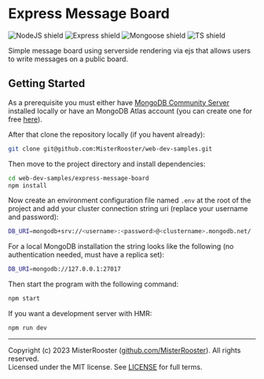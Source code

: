 # Express Message Board

![NodeJS shield](https://img.shields.io/badge/nodejs-339933?logo=nodedotjs&logoColor=white&link=https%3A%2F%2Fnodejs.org%2F)
![Express shield](https://img.shields.io/badge/express-black?logo=express&logoColor=white&link=https%3A%2F%2Fnodejs.org%2F)
![Mongoose shield](https://img.shields.io/badge/mongoose-880000?logo=mongoose&logoColor=white&link=https%3A%2F%2Fnodejs.org%2F)
![TS shield](https://img.shields.io/badge/typescript-3178C6?logo=typescript&logoColor=white&link=https%3A%2F%2Fnodejs.org%2F)

Simple message board using serverside rendering via ejs that allows users to write messages on a public board.

## Getting Started

As a prerequisite you must either have [MongoDB Community Server](https://www.mongodb.com/try/download/community) installed locally or have an MongoDB Atlas account (you can create one for free [here](https://www.mongodb.com/cloud/atlas/register)).

After that clone the repository locally (if you havent already):

```bash
git clone git@github.com:MisterRooster/web-dev-samples.git
```

Then move to the project directory and install dependencies:

```bash
cd web-dev-samples/express-message-board
npm install
```

Now create an environment configuration file named `.env` at the root of the project and add your cluster connection string uri (replace your username and password):

```bash
DB_URI=mongodb+srv://<username>:<password>@<clustername>.mongodb.net/
```

For a local MongoDB installation the string looks like the following (no authentication needed, must have a replica set):

```bash
DB_URI=mongodb://127.0.0.1:27017
```

Then start the program with the following command:

```bash
npm start
```

If you want a development server with HMR:

```bash
npm run dev
```

---

Copyright (c) 2023 MisterRooster ([github.com/MisterRooster](https://github.com/MisterRooster)). All rights reserved.  
Licensed under the MIT license. See [LICENSE](LICENSE) for full terms.
